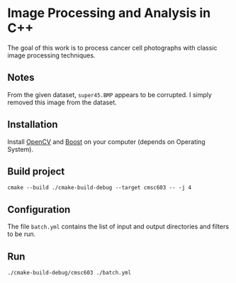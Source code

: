 # Image Processing and Analysis in C++

The goal of this work is to process cancer cell photographs with classic image processing techniques.

## Notes

From the given dataset, `super45.BMP` appears to be corrupted. I simply removed this image from the dataset.

## Installation

Install [OpenCV](https://opencv.org/) and [Boost](https://www.boost.org/) on your computer (depends on Operating System).

## Build project 

```
cmake --build ./cmake-build-debug --target cmsc603 -- -j 4
```

## Configuration

The file `batch.yml` contains the list of input and output directories and filters to be run. 

## Run

```
./cmake-build-debug/cmsc603 ./batch.yml
```
